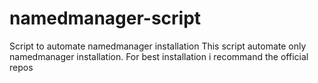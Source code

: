 # namedmanager-script
Script to automate namedmanager installation
This script automate only namedmanager installation.
For best installation i recommand the official repos
